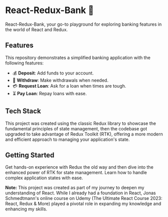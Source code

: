 # React-Redux-Bank 🏦

React-Redux-Bank, your go-to playground for exploring banking features in the world of React and Redux.

## Features

This repository demonstrates a simplified banking application with the following features:

- 💰 **Deposit**: Add funds to your account.
- 💸 **Withdraw**: Make withdrawals when needed.
- 💳 **Request Loan**: Ask for a loan when times are tough.
- ⏳ **Pay Loan**: Repay loans with ease.

## Tech Stack

This project was created using the classic Redux library to showcase the fundamental principles of state management, then the codebase got upgraded to take advantage of Redux Toolkit (RTK), offering a more modern and efficient approach to managing your application's state.

## Getting Started

Get hands-on experience with Redux the old way and then dive into the enhanced power of RTK for state management. Learn how to handle complex application states with ease.

**Note:** This project was created as part of my journey to deepen my understanding of React. While I already had a foundation in React, Jonas Schmedtmann's online course on Udemy (The Ultimate React Course 2023: React, Redux & More) played a pivotal role in expanding my knowledge and enhancing my skills.
